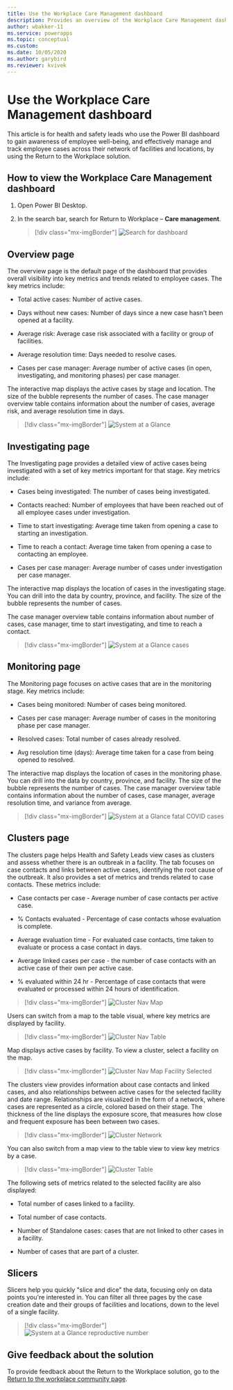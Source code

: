 ```yaml
---
title: Use the Workplace Care Management dashboard
description: Provides an overview of the Workplace Care Management dashboards.
author: wbakker-11
ms.service: powerapps
ms.topic: conceptual
ms.custom: 
ms.date: 10/05/2020
ms.author: garybird
ms.reviewer: kvivek
---
```


# Use the Workplace Care Management dashboard

This article is for health and safety leads who use the Power BI dashboard to gain awareness of employee well-being, and effectively manage and track employee cases across their network of facilities and locations, by using the Return to the Workplace solution.

## How to view the Workplace Care Management dashboard

1. Open Power BI Desktop.

2. In the search bar, search for Return to Workplace – **Care management**.

    > [!div class="mx-imgBorder"]
    > ![Search for dashboard](media/pbi-dash-command-bar2.png "Search for dashboard")

## Overview page

The overview page is the default page of the dashboard that provides overall visibility into key metrics and trends related to employee cases. The key metrics include:

- Total active cases: Number of active cases.

- Days without new cases: Number of days since a new case hasn't been opened at a facility.

- Average risk: Average case risk associated with a facility or group of facilities.

- Average resolution time: Days needed to resolve cases.

- Cases per case manager: Average number of active cases (in open, investigating, and monitoring phases) per case manager.

The interactive map displays the active cases by stage and location. The size of the bubble represents the number of cases. The case manager overview table contains information about the number of cases, average risk, and average resolution time in days.

> [!div class="mx-imgBorder"]
> ![System at a Glance](media/pbi-dash-system-at-a-glance3.png "System at a Glance")

## Investigating page

The Investigating page provides a detailed view of active cases being investigated with a set of key metrics important for that stage. Key metrics include:

- Cases being investigated: The number of cases being investigated.

- Contacts reached: Number of employees that have been reached out of all employee cases under investigation.

- Time to start investigating: Average time taken from opening a case to starting an investigation.

- Time to reach a contact: Average time taken from opening a case to contacting an employee.

- Cases per case manager: Average number of cases under investigation per case manager.

The interactive map displays the location of cases in the investigating stage. You can drill into the data by country, province, and facility. The size of the bubble represents the number of cases. 

The case manager overview table contains information about number of cases, case manager, time to start investigating, and time to reach a contact.

> [!div class="mx-imgBorder"]
> ![System at a Glance cases](media/pbi-dash-report-covidcases2.png "System at a Glance cases")

## Monitoring page 

The Monitoring page focuses on active cases that are in the monitoring stage. Key metrics include:

- Cases being monitored: Number of cases being monitored.

- Cases per case manager: Average number of cases in the monitoring phase per case manager.

- Resolved cases: Total number of cases already resolved.

- Avg resolution time (days): Average time taken for a case from being opened to resolved.

The interactive map displays the location of cases in the monitoring phase. You can drill into the data by country, province, and facility. The size of the bubble represents the number of cases. The case manager overview table contains information about the number of cases, case manager, average resolution time, and variance from average.

> [!div class="mx-imgBorder"]
> ![System at a Glance fatal COVID cases](media/pbi-dash-report-fatalcovidcases2.png "System at a Glance fatal COVID cases")

## Clusters page

The clusters page helps Health and Safety Leads view cases as clusters and assess whether there is an outbreak in a facility. The tab focuses on case contacts and links between active cases, identifying the root cause of the outbreak. It also provides a set of metrics and trends related to case contacts. These metrics include:

- Case contacts per case - Average number of case contacts per active case.

- % Contacts evaluated - Percentage of case contacts whose evaluation is complete.

- Average evaluation time - For evaluated case contacts, time taken to evaluate or process a case contact in days.

- Average linked cases per case - the number of case contacts with an active case of their own per active case. 

- % evaluated within 24 hr - Percentage of case contacts that were evaluated or processed within 24 hours of identification.

> [!div class="mx-imgBorder"]
> ![Cluster Nav Map](media/pbi-dash-report-clusternavmap.png "Cluster Nav Map")

Users can switch from a map to the table visual, where key metrics are displayed by facility. 

> [!div class="mx-imgBorder"]
> ![Cluster Nav Table](media/pbi-dash-report-clusternavtable.png "Cluster Nav Table")

Map displays active cases by facility. To view a cluster, select a facility on the map. 

> [!div class="mx-imgBorder"]
> ![Cluster Nav Map Facility Selected](media/pbi-dash-report-clusternavmap-facility.png "Cluster Nav Map Facility Selected")

The clusters view provides information about case contacts and linked cases, and also relationships between active cases for the selected facility and date range. Relationships are visualized in the form of a network, where cases are represented as a circle, colored based on their stage. The thickness of the line displays the exposure score, that measures how close and frequent exposure has been between two cases.

> [!div class="mx-imgBorder"]
> ![Cluster Network](media/pbi-dash-report-clusternetwork.png "Cluster Network")

You can also switch from a map view to the table view to view key metrics by a case. 

> [!div class="mx-imgBorder"]
> ![Cluster Table](media/pbi-dash-report-clustertable.png "Cluster Table")

The following sets of metrics related to the selected facility are also displayed:

- Total number of cases linked to a facility.

- Total number of case contacts.

- Number of Standalone cases: cases that are not linked to other cases in a facility.

- Number of cases that are part of a cluster.


## Slicers

Slicers help you quickly "slice and dice" the data, focusing only on data points you're interested in. You can filter all three pages by the case creation date and their groups of facilities and locations, down to the level of a single facility. 

> [!div class="mx-imgBorder"]
> ![System at a Glance reproductive number](media/pbi-dash-report-reproductivenumber2.png "System at a Glance reproductive number")

## Give feedback about the solution

To provide feedback about the Return to the Workplace solution, go to the [Return to the workplace community page](https://aka.ms/rtw-community).
